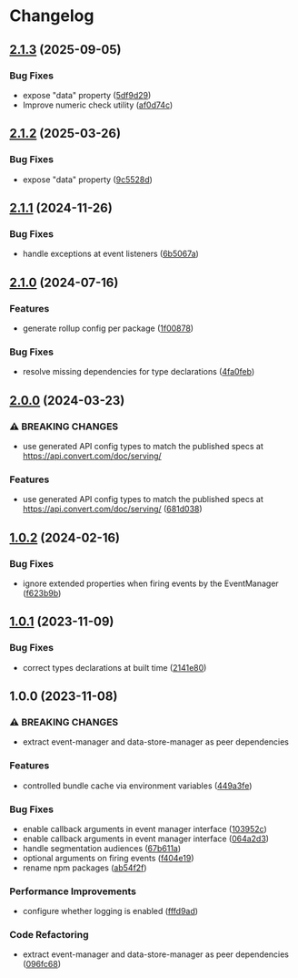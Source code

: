 # Changelog

## [2.1.3](https://github.com/convertcom/javascript-sdk/compare/js-sdk-event-v2.1.2...js-sdk-event-v2.1.3) (2025-09-05)


### Bug Fixes

* expose "data" property ([5df9d29](https://github.com/convertcom/javascript-sdk/commit/5df9d295af348485a2f8a1aff8c5440ef1552681))
* Improve numeric check utility ([af0d74c](https://github.com/convertcom/javascript-sdk/commit/af0d74cd027664da90d719a9b9a325dbf60ee62d))

## [2.1.2](https://github.com/convertcom/javascript-sdk/compare/js-sdk-event-v2.1.1...js-sdk-event-v2.1.2) (2025-03-26)


### Bug Fixes

* expose "data" property ([9c5528d](https://github.com/convertcom/javascript-sdk/commit/9c5528d8989bbca80c7c4b56fa8fb1b4e1d2826d))

## [2.1.1](https://github.com/convertcom/javascript-sdk/compare/js-sdk-event-v2.1.0...js-sdk-event-v2.1.1) (2024-11-26)


### Bug Fixes

* handle exceptions at event listeners ([6b5067a](https://github.com/convertcom/javascript-sdk/commit/6b5067aafbe8c4bc3dd30b06a016aeb775f0f664))

## [2.1.0](https://github.com/convertcom/javascript-sdk/compare/js-sdk-event-v2.0.0...js-sdk-event-v2.1.0) (2024-07-16)


### Features

* generate rollup config per package ([1f00878](https://github.com/convertcom/javascript-sdk/commit/1f008780cc716a697e1a80bb407159b783f88a9f))


### Bug Fixes

* resolve missing dependencies for type declarations ([4fa0feb](https://github.com/convertcom/javascript-sdk/commit/4fa0feb2926acfc7ec82ec0b41c46b8f3753b7f1))

## [2.0.0](https://github.com/convertcom/javascript-sdk/compare/js-sdk-event-v1.0.2...js-sdk-event-v2.0.0) (2024-03-23)


### ⚠ BREAKING CHANGES

* use generated API config types to match the published specs at https://api.convert.com/doc/serving/

### Features

* use generated API config types to match the published specs at https://api.convert.com/doc/serving/ ([681d038](https://github.com/convertcom/javascript-sdk/commit/681d03845c2d36e303930865275677e8a37faa15))

## [1.0.2](https://github.com/convertcom/javascript-sdk/compare/js-sdk-event-v1.0.1...js-sdk-event-v1.0.2) (2024-02-16)


### Bug Fixes

* ignore extended properties when firing events by the EventManager ([f623b9b](https://github.com/convertcom/javascript-sdk/commit/f623b9bdece54d50aa21da76b7c99ea33e632094))

## [1.0.1](https://github.com/convertcom/javascript-sdk/compare/js-sdk-event-v1.0.0...js-sdk-event-v1.0.1) (2023-11-09)


### Bug Fixes

* correct types declarations at built time ([2141e80](https://github.com/convertcom/javascript-sdk/commit/2141e800049f9bcbf4641444b763443f196de146))

## 1.0.0 (2023-11-08)


### ⚠ BREAKING CHANGES

* extract event-manager and data-store-manager as peer dependencies

### Features

* controlled bundle cache via environment variables ([449a3fe](https://github.com/convertcom/javascript-sdk/commit/449a3fe6a80f8cbaa2acf6aceb6c6b73eea387d3))


### Bug Fixes

* enable callback arguments in event manager interface ([103952c](https://github.com/convertcom/javascript-sdk/commit/103952caa092a8bb3b05989a3a20af898393b973))
* enable callback arguments in event manager interface ([064a2d3](https://github.com/convertcom/javascript-sdk/commit/064a2d3e0ec436bda7c5c2c0d4ec6679049fd148))
* handle segmentation audiences ([67b611a](https://github.com/convertcom/javascript-sdk/commit/67b611ae3820e82fb334c37e21e5d1a79ba113a3))
* optional arguments on firing events ([f404e19](https://github.com/convertcom/javascript-sdk/commit/f404e19faeee251648bfc184c00a96c32a6ba558))
* rename npm packages ([ab54f2f](https://github.com/convertcom/javascript-sdk/commit/ab54f2ff6da4bb11caf28136117d871b48b262ef))


### Performance Improvements

* configure whether logging is enabled ([fffd9ad](https://github.com/convertcom/javascript-sdk/commit/fffd9ade05178bf5b42d11f1b0c462f94dae59c9))


### Code Refactoring

* extract event-manager and data-store-manager as peer dependencies ([096fc68](https://github.com/convertcom/javascript-sdk/commit/096fc6800663886b9bbe57a8864a60b16e1138b6))
